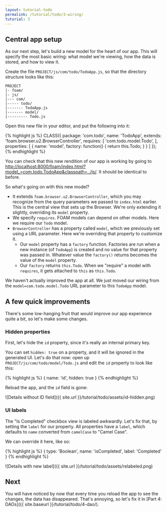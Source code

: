 ```yaml
---
layout: tutorial-todo
permalink: /tutorial/todo/3-wiring/
tutorial: 3
---
```


## Central app setup

As our next step, let's build a new model for the heart of our app. This will
specify the most basic wiring: what model we're viewing, how the data is stored,
and how to view it.

Create the file `PROJECT/js/com/todo/TodoApp.js`, so that the directory
structure looks like this:

    PROJECT
    |- foam/
    |- js/
    |--- com/
    |----- todo/
    |------- TodoApp.js
    |------- model/
    |--------- Todo.js

Open this new file in your editor, and put the following into it:

{% highlight js %}
CLASS({
  package: 'com.todo',
  name: 'TodoApp',
  extends: 'foam.browser.u2.BrowserController',
  requires: [
    'com.todo.model.Todo',
  ],
  properties: [
    {
      name: 'model',
      factory: function() {
        return this.Todo;
      }
    }
  ]
});
{% endhighlight %}

You can check that this new rendition of our app is working by going to [http://localhost:8000/foam/index.html?model\_=com.todo.TodoApp&classpath=../js/](http://localhost:8000/foam/index.html?model_=com.todo.TodoApp&classpath=../js/). It should be identical to before.

So what's going on with this new model?

- It extends `foam.browser.u2.BrowserController`, which you may recognize from the
  query parameters we passed to `index.html` earlier. This is the central view
  that sets up the Browser. We're only extending it slightly, overriding its
  `model` property.
- We specify `requires`. FOAM models can depend on other models. Here we require
  our `Todo` model.
- `BrowserController` has a property called `model`, which we previously set
  using a URL parameter. Here we're overriding that property to customize it.
    - Our `model` property has a `factory` function. Factories are run when a
      new instance (of `TodoApp`) is created and no value for that property was
      passed in. Whatever value the `factory()` returns becomes the value of the
      `model` property.
    - Our `factory` returns `this.Todo`. When we "require" a model with
      `requires`, it gets attached to `this` as `this.Todo`.

We haven't actually improved the app at all. We just moved our wiring from the
`model=com.todo.model.Todo` URL parameter to this `TodoApp` model.

## A few quick improvements

There's some low-hanging fruit that would improve our app experience quite a
bit, so let's make some changes.

### Hidden properties

First, let's hide the `id` property, since it's really an internal primary key.

You can set `hidden: true` on a property, and it will be ignored in the
generated UI. Let's do that now: open up `PROJECT/js/com/todo/model/Todo.js` and edit
the `id` property to look like this:

{% highlight js %}
{
  name: 'id',
  hidden: true
}
{% endhighlight %}

Reload the app, and the `id` field is gone:

![Details without ID field]({{ site.url }}/tutorial/todo/assets/id-hidden.png)

### UI labels

The "Is Completed" checkbox view is labeled awkwardly. Let's fix that, by
setting the `label` for our property. All properties have a `label`, which
defaults to `name` converted from `camelCase` to "Camel Case".

We can override it here, like so:

{% highlight js %}
{
  type: 'Boolean',
  name: 'isCompleted',
  label: 'Completed'
}
{% endhighlight %}

![Details with new label]({{ site.url }}/tutorial/todo/assets/relabeled.png)

## Next

You will have noticed by now that every time you reload the app to see the
changes, the data has disappeared. That's annoying, so let's fix it in [Part 4:
DAOs]({{ site.baseurl }}/tutorial/todo/4-dao/).

